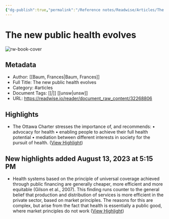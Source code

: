 ```yaml
---
{"dg-publish":true,"permalink":"/Reference notes/Readwise/Articles/The new public health evolves/"}
---
```


# The new public health evolves

![rw-book-cover](https://readwise-assets.s3.amazonaws.com/static/images/article1.be68295a7e40.png)

## Metadata
- Author: [[Baum, Frances\|Baum, Frances]]
- Full Title: The new public health evolves
- Category: #articles
- Document Tags: [[*\|*]] [[unsw\|unsw]] 
- URL: https://readwise.io/reader/document_raw_content/32268806

## Highlights
- The Ottawa Charter stresses the importance of, and recommends:
  • advocacy for health
  • enabling people to achieve their full health potential
  • mediation between different interests in society for the pursuit of health. ([View Highlight](https://read.readwise.io/read/01gtry38a89atz5ete726kxsv2))
## New highlights added August 13, 2023 at 5:15 PM
- Health systems based on the principle of universal coverage achieved through public financing are generally cheaper, more efficient and more equitable (Gilson et al., 2007). This finding runs counter to the general belief that production and distribution of services is more efficient in the private sector, based on market principles. The reasons for this are complex, but arise from the fact that health is essentially a public good, where market principles do not work ([View Highlight](https://read.readwise.io/read/01gw5fvphqerxsqa3104ecr03q))
